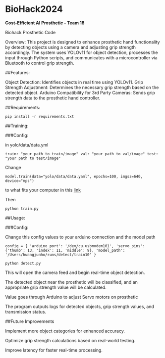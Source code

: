 # BioHack2024
**Cost-Efficient AI Prosthetic - Team 18**

Biohack Prosthetic Code

Overview: This project is designed to enhance prosthetic hand functionality by detecting objects using a camera and adjusting grip strength accordingly. The system uses YOLOv11 for object detection, processes the input through Python scripts, and communicates with a microcontroller via Bluetooth to control grip strength.

##Features:

Object Detection: Identifies objects in real time using YOLOv11.
Grip Strength Adjustment: Determines the necessary grip strength based on the detected object.
Arduino Compatibility for 3rd Party Cameras: Sends grip strength data to the prosthetic hand controller.

##Requirements:

`pip install -r requirements.txt`

##Training:

###Config:

in yolo/data/data.yml

`train: "your path to train/image"
val: "your path to val/image"
test: "your path to test/image"`

Change 

`model.train(data="yolo/data/data.yaml", epochs=100, imgsz=640, device="mps")`

to what fits your computer in this [link](https://docs.ultralytics.com/modes/train/#usage-examples)

Then 

`python train.py`


##Usage:

###Config:

Change this config values to your arduino connection and the model path

`config = {
        'arduino_port': '/dev/cu.usbmodem101',
        'servo_pins': {'thumb': 13, 'index': 11, 'middle': 9},
        'model_path': '/Users/hwangjunho/runs/detect/train10'
    }`

`python detect.py`

This will open the camera feed and begin real-time object detection.

The detected object near the prosthetic will be classified, and an appropriate grip strength value will be calculated.

Value goes through Arduino to adjust Servo motors on prosthetic

The program outputs logs for detected objects, grip strength values, and transmission status.

##Future Improvements

Implement more object categories for enhanced accuracy.

Optimize grip strength calculations based on real-world testing.

Improve latency for faster real-time processing.
